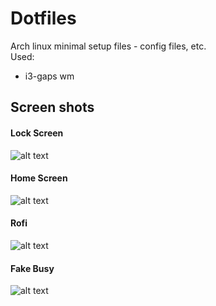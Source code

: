# Dotfiles 
Arch linux minimal setup files - config files, etc.
<br>
Used:
<br>
* i3-gaps wm
 
## Screen shots ##

#### Lock Screen ####
![alt text](https://github.com/akhilcjacob/dotfiles/blob/master/Screenshot%20from%202017-06-28%2020-53-37.png)

#### Home Screen ####
![alt text](https://github.com/akhilcjacob/dotfiles/blob/master/Screenshot%20from%202017-06-28%2021-20-06.png)

#### Rofi ####
![alt text](https://github.com/akhilcjacob/dotfiles/blob/master/Screenshot%20from%202017-06-28%2021-21-28.png)

#### Fake Busy ####
![alt text](https://github.com/akhilcjacob/dotfiles/blob/master/Screenshot%20from%202017-06-28%2021-31-45.png)
